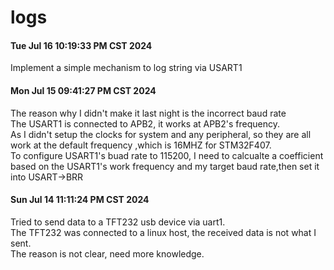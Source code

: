 
# logs

#### Tue Jul 16 10:19:33 PM CST 2024
Implement a simple mechanism to log string via USART1       

#### Mon Jul 15 09:41:27 PM CST 2024     
The reason why I didn't make it last night is the incorrect baud rate  
The USART1 is connected to APB2, it works at APB2's frequency.      
As I didn't setup the clocks for system and any peripheral, so they are all work at the default frequency ,which is 16MHZ for STM32F407.        
To configure USART1's buad rate to 115200, I need to calcualte a coefficient based on the USART1's work frequency and my target baud rate,then set it into USART->BRR

      
#### Sun Jul 14 11:11:24 PM CST 2024     
Tried to send data to a TFT232 usb device via uart1.        
The TFT232 was connected to a linux host, the received data is not what I sent.     
The reason is not clear, need more knowledge.       